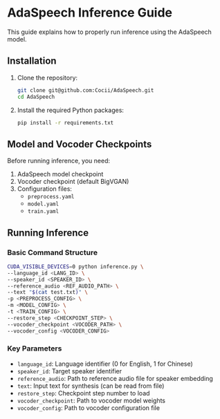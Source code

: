 # AdaSpeech Inference Guide

This guide explains how to properly run inference using the AdaSpeech model.

## Installation

1. Clone the repository:
   ```bash
   git clone git@github.com:Cocii/AdaSpeech.git
   cd AdaSpeech
   ```

2. Install the required Python packages:
   ```bash
   pip install -r requirements.txt
   ```

## Model and Vocoder Checkpoints

Before running inference, you need:

1. AdaSpeech model checkpoint
2. Vocoder checkpoint (default BigVGAN)
3. Configuration files:
   - `preprocess.yaml`
   - `model.yaml` 
   - `train.yaml`

## Running Inference

### Basic Command Structure
```bash
CUDA_VISIBLE_DEVICES=0 python inference.py \
--language_id <LANG_ID> \
--speaker_id <SPEAKER_ID> \
--reference_audio <REF_AUDIO_PATH> \
--text "$(cat test.txt)" \
-p <PREPROCESS_CONFIG> \
-m <MODEL_CONFIG> \
-t <TRAIN_CONFIG> \
--restore_step <CHECKPOINT_STEP> \
--vocoder_checkpoint <VOCODER_PATH> \
--vocoder_config <VOCODER_CONFIG>
```

### Key Parameters

- `language_id`: Language identifier (0 for English, 1 for Chinese)
- `speaker_id`: Target speaker identifier  
- `reference_audio`: Path to reference audio file for speaker embedding
- `text`: Input text for synthesis (can be read from file)
- `restore_step`: Checkpoint step number to load
- `vocoder_checkpoint`: Path to vocoder model weights
- `vocoder_config`: Path to vocoder configuration file